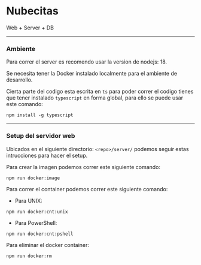 # Nubecitas
Web + Server + DB

---

### Ambiente

Para correr el server es recomendo usar la version de nodejs: 18.

Se necesita tener la Docker instalado localmente para el ambiente de desarrollo.

Cierta parte del codigo esta escrita en `ts` para poder correr el codigo tienes que tener instalado `typescript` en forma global, para ello se puede usar este comando:

```
npm install -g typescript
```

--- 

### Setup del servidor web

Ubicados en el siguiente directorio: `<repo>/server/` podemos seguir estas intrucciones para hacer el setup.

Para crear la imagen podemos correr este siguiente comando:

```
npm run docker:image
```

Para correr el container podemos correr este siguiente comando:

- Para UNIX:

```
npm run docker:cnt:unix
```

- Para PowerShell:

```
npm run docker:cnt:pshell
```

Para eliminar el docker container:

```
npm run docker:rm
```
